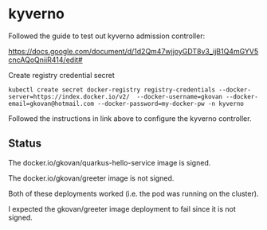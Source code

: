 # kyverno

Followed the guide to test out kyverno admission controller:

https://docs.google.com/document/d/1d2Qm47wjjoyGDT8v3_ijB1Q4mGYV5cncAQoQniiR414/edit#

Create registry credential secret
```
kubectl create secret docker-registry registry-credentials --docker-server=https://index.docker.io/v2/  --docker-username=gkovan --docker-email=gkovan@hotmail.com --docker-password=my-docker-pw -n kyverno
```

Followed the instructions in link above to configure the kyverno controller.


## Status

The docker.io/gkovan/quarkus-hello-service image is signed.

The docker.io/gkovan/greeter image is not signed.

Both of these deployments worked (i.e. the pod was running on the cluster).

I expected the gkovan/greeter image deployment to fail since it is not signed.
